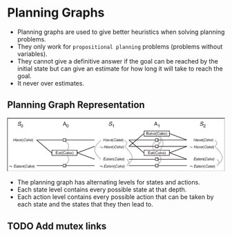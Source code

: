 # Planning Graphs

* Planning graphs are used to give better heuristics when solving planning problems.
* They only work for `propositional planning` problems (problems without variables).
* They cannot give a definitive answer if the goal can be reached by the initial state but can give an estimate for how long it will take to reach the goal.
* It never over estimates.

## Planning Graph Representation

![Planning](../img/planning.png)

* The planning graph has alternating levels for states and actions.
* Each state level contains every possible state at that depth.
* Each action level contains every possible action that can be taken by each state and the states that they then lead to.

## TODO Add mutex links 